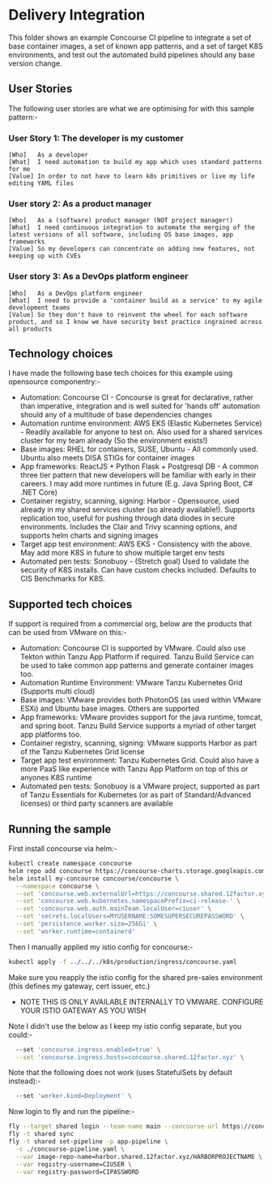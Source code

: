 # Delivery Integration

This folder shows an example Concourse CI pipeline to integrate a set of base container images,
a set of known app patterns, and a set of target K8S environments, and test out the automated
build pipelines should any base version change.

## User Stories

The following user stories are what we are optimising for with this sample pattern:-

### User Story 1: The developer is my customer

```text
[Who]   As a developer
[What]  I need automation to build my app which uses standard patterns for me
[Value] In order to not have to learn k8s primitives or live my life editing YAML files
```

### User story 2: As a product manager

```text
[Who]   As a (software) product manager (NOT project manager!)
[What]  I need continuous integration to automate the merging of the latest versions of all software, including OS base images, app frameworks
[Value] So my developers can concentrate on adding new features, not keeping up with CVEs
```

### User story 3: As a DevOps platform engineer

```text
[Who]   As a DevOps platform engineer
[What]  I need to provide a 'container build as a service' to my agile development teams
[Value] So they don't have to reinvent the wheel for each software product, and so I know we have security best practice ingrained across all products
```

## Technology choices

I have made the following base tech choices for this example using opensource componentry:-

- Automation: Concourse CI - Concourse is great for declarative, rather than imperative, integration and is well suited for 'hands off' automation should any of a multitude of base dependencies changes
- Automation runtime environment: AWS EKS (Elastic Kubernetes Service) - Readily available for anyone to test on. Also used for a shared services cluster for my team already (So the environment exists!)
- Base images: RHEL for containers, SUSE, Ubuntu - All commonly used. Ubuntu also meets DISA STIGs for container images
- App frameworks: ReactJS + Python Flask + Postgresql DB - A common three tier pattern that new developers will be familiar with early in their careers. I may add more runtimes in future (E.g. Java Spring Boot, C# .NET Core)
- Container registry, scanning, signing: Harbor - Opensource, used already in my shared services cluster (so already available!). Supports replication too, useful for pushing through data diodes in secure environments. Includes the Clair and Trivy scanning options, and supports helm charts and signing images
- Target app test environment: AWS EKS - Consistency with the above. May add more K8S in future to show multiple target env tests
- Automated pen tests: Sonobuoy - (Stretch goal) Used to validate the security of K8S installs. Can have custom checks included. Defaults to CIS Benchmarks for K8S.

## Supported tech choices

If support is required from a commercial org, below are the products that can be used from VMware on this:-

- Automation: Concourse CI is supported by VMware. Could also use Tekton within Tanzu App Platform if required. Tanzu Build Service can be used to take common app patterns and generate container images too.
- Automation Runtime Environment: VMware Tanzu Kubernetes Grid (Supports multi cloud)
- Base images: VMware provides both PhotonOS (as used within VMware ESXi) and Ubuntu base images. Others are supported
- App frameworks: VMware provides support for the java runtime, tomcat, and spring boot. Tanzu Build Service supports a myriad of other target app platforms too.
- Container registry, scanning, signing: VMware supports Harbor as part of the Tanzu Kubernetes Grid license
- Target app test environment: Tanzu Kubernetes Grid. Could also have a more PaaS like experience with Tanzu App Platform on top of this or anyones K8S runtime
- Automated pen tests: Sonobuoy is a VMware project, supported as part of Tanzu Essentials for Kubernetes (or as part of Standard/Advanced licenses) or third party scanners are available

## Running the sample

First install concourse via helm:-

```sh
kubectl create namespace concourse
helm repo add concourse https://concourse-charts.storage.googleapis.com/
helm install my-concourse concourse/concourse \
  --namespace concourse \
  --set 'concourse.web.externalUrl=https://concourse.shared.12factor.xyz' \
  --set 'concourse.web.kubernetes.namespacePrefix=ci-release-' \
  --set 'concourse.web.auth.mainTeam.localUser=ciuser' \
  --set 'secrets.localUsers=MYUSERNAME:SOMESUPERSECUREPASSWORD' \
  --set 'persistence.worker.size=256Gi' \
  --set 'worker.runtime=containerd'
```

Then I manually applied my istio config for concourse:-

```sh
kubectl apply -f ../../../k8s/production/ingress/concourse.yaml
```

Make sure you reapply the istio config for the shared pre-sales environment (this defines my gateway, cert issuer, etc.)

 - NOTE THIS IS ONLY AVAILABLE INTERNALLY TO VMWARE. CONFIGURE YOUR ISTIO GATEWAY AS YOU WISH

Note I didn't use the below as I keep my istio config separate, but you could:-

```sh
  --set 'concourse.ingress.enabled=true' \
  --set 'concourse.ingress.hosts=concourse.shared.12factor.xyz' \
```

Note that the following does not work (uses StatefulSets by default instead):-
```sh
  --set 'worker.kind=Deployment' \
```


Now login to fly and run the pipeline:-

```sh
fly --target shared login --team-name main --concourse-url https://concourse.shared.12factor.xyz
fly -t shared sync
fly -t shared set-pipeline -p app-pipeline \
  -c ./concourse-pipeline.yaml \
  --var image-repo-name=harbor.shared.12factor.xyz/HARBORPROJECTNAME \
  --var registry-username=CIUSER \
  --var registry-password=CIPASSWORD
```